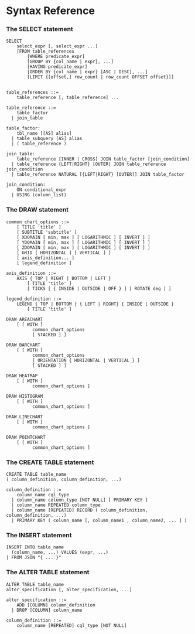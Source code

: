 Syntax Reference
================

### The SELECT statement

    SELECT
        select_expr [, select_expr ...]
        [FROM table_references
            [WHERE predicate_expr]
            [GROUP BY {col_name | expr}, ...]
            [HAVING predicate_expr]
            [ORDER BY {col_name | expr} [ASC | DESC], ...]
            [LIMIT {[offset,] row_count | row_count OFFSET offset}]]


    table_references ::=
        table_reference [, table_reference] ...

    table_reference ::=
        table_factor
      | join_table

    table_factor:
        tbl_name [[AS] alias]
      | table_subquery [AS] alias
      | ( table_reference )

    join_table:
        table_reference [INNER | CROSS] JOIN table_factor [join_condition]
      | table_reference {LEFT|RIGHT} [OUTER] JOIN table_reference join_condition
      | table_reference NATURAL [{LEFT|RIGHT} [OUTER]] JOIN table_factor

    join_condition:
        ON conditional_expr
      | USING (column_list)


### The DRAW statement

    common_chart_options ::=
        [ TITLE 'title' ]
        [ SUBTITLE 'subtitle' ]
        [ XDOMAIN [ min, max ] [ LOGARITHMIC ] [ INVERT ] ]
        [ YDOMAIN [ min, max ] [ LOGARITHMIC ] [ INVERT ] ]
        [ ZDOMAIN [ min, max ] [ LOGARITHMIC ] [ INVERT ] ]
        [ GRID [ HORIZONTAL ] [ VERTICAL ] ]
        [ axis_definition... ]
        [ legend_definition ]

    axis_definition ::=
        AXIS { TOP | RIGHT | BOTTOM | LEFT }
            [ TITLE 'title' ]
            [ TICKS [ { INSIDE | OUTSIDE | OFF } ] [ ROTATE deg ] ]

    legend_definition ::=
        LEGEND { TOP | BOTTOM } { LEFT | RIGHT} { INSIDE | OUTSIDE }
            [ TITLE 'title' ]

    DRAW AREACHART
        [ [ WITH ]
              common_chart_options
              [ STACKED ] ]

    DRAW BARCHART
        [ [ WITH ]
              common_chart_options
              [ ORIENTATION { HORIZONTAL | VERTICAL } ]
              [ STACKED ] ]

    DRAW HEATMAP
        [ [ WITH ]
              common_chart_options ]

    DRAW HISTOGRAM
        [ [ WITH ]
              common_chart_options ]

    DRAW LINECHART
        [ [ WITH ]
              common_chart_options ]

    DRAW POINTCHART
        [ [ WITH ]
              common_chart_options ]



### The CREATE TABLE statement

    CREATE TABLE table_name
    ( column_definition, column_definition, ...)

    column_definition ::=
        column_name cql_type
      | column_name column_type [NOT NULL] [ PRIMARY KEY ]
      | column_name REPEATED column_type
      | column_name [REPEATED] RECORD ( column_definition, column_definition, ...)
      | PRIMARY KEY ( column_name [, column_name1 , column_name2, ... ] )


### The INSERT statement

    INSERT INTO table_name
      (column_name, ...) VALUES (expr, ...)
    | FROM JSON "{ ... }"


### The ALTER TABLE statement

    ALTER TABLE table_name
    alter_specification [, alter_specification, ...]

    alter_specification ::=
        ADD [COLUMN] column_definition
      | DROP [COLUMN] column_name

    column_definition ::=
        column_name [REPEATED] cql_type [NOT NULL]

